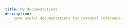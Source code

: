 ```yaml
---
title: My documentations
description:
    some useful documentations for personal reference.
---
```

